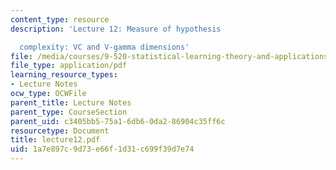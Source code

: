 ```yaml
---
content_type: resource
description: 'Lecture 12: Measure of hypothesis

  complexity: VC and V-gamma dimensions'
file: /media/courses/9-520-statistical-learning-theory-and-applications-spring-2003/1a7e897c9d73e66f1d31c699f39d7e74_lecture12.pdf
file_type: application/pdf
learning_resource_types:
- Lecture Notes
ocw_type: OCWFile
parent_title: Lecture Notes
parent_type: CourseSection
parent_uid: c3405bb5-75a1-6db6-0da2-86904c35ff6c
resourcetype: Document
title: lecture12.pdf
uid: 1a7e897c-9d73-e66f-1d31-c699f39d7e74
---
```

